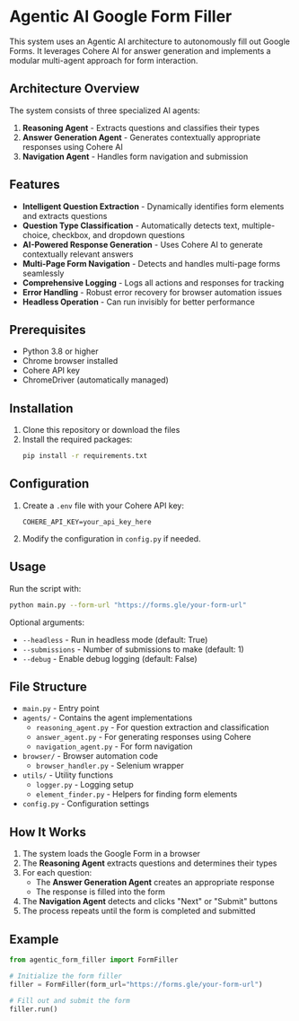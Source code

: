 # Agentic AI Google Form Filler

This system uses an Agentic AI architecture to autonomously fill out Google Forms. It leverages Cohere AI for answer generation and implements a modular multi-agent approach for form interaction.

## Architecture Overview

The system consists of three specialized AI agents:

1. **Reasoning Agent** - Extracts questions and classifies their types
2. **Answer Generation Agent** - Generates contextually appropriate responses using Cohere AI
3. **Navigation Agent** - Handles form navigation and submission

## Features

- **Intelligent Question Extraction** - Dynamically identifies form elements and extracts questions
- **Question Type Classification** - Automatically detects text, multiple-choice, checkbox, and dropdown questions
- **AI-Powered Response Generation** - Uses Cohere AI to generate contextually relevant answers
- **Multi-Page Form Navigation** - Detects and handles multi-page forms seamlessly
- **Comprehensive Logging** - Logs all actions and responses for tracking
- **Error Handling** - Robust error recovery for browser automation issues
- **Headless Operation** - Can run invisibly for better performance

## Prerequisites

- Python 3.8 or higher
- Chrome browser installed
- Cohere API key
- ChromeDriver (automatically managed)

## Installation

1. Clone this repository or download the files
2. Install the required packages:
   ```bash
   pip install -r requirements.txt
   ```

## Configuration

1. Create a `.env` file with your Cohere API key:
   ```
   COHERE_API_KEY=your_api_key_here
   ```
2. Modify the configuration in `config.py` if needed.

## Usage

Run the script with:

```bash
python main.py --form-url "https://forms.gle/your-form-url"
```

Optional arguments:

- `--headless` - Run in headless mode (default: True)
- `--submissions` - Number of submissions to make (default: 1)
- `--debug` - Enable debug logging (default: False)

## File Structure

- `main.py` - Entry point
- `agents/` - Contains the agent implementations
  - `reasoning_agent.py` - For question extraction and classification
  - `answer_agent.py` - For generating responses using Cohere
  - `navigation_agent.py` - For form navigation
- `browser/` - Browser automation code
  - `browser_handler.py` - Selenium wrapper
- `utils/` - Utility functions
  - `logger.py` - Logging setup
  - `element_finder.py` - Helpers for finding form elements
- `config.py` - Configuration settings

## How It Works

1. The system loads the Google Form in a browser
2. The **Reasoning Agent** extracts questions and determines their types
3. For each question:
   - The **Answer Generation Agent** creates an appropriate response
   - The response is filled into the form
4. The **Navigation Agent** detects and clicks "Next" or "Submit" buttons
5. The process repeats until the form is completed and submitted

## Example

```python
from agentic_form_filler import FormFiller

# Initialize the form filler
filler = FormFiller(form_url="https://forms.gle/your-form-url")

# Fill out and submit the form
filler.run()
```
